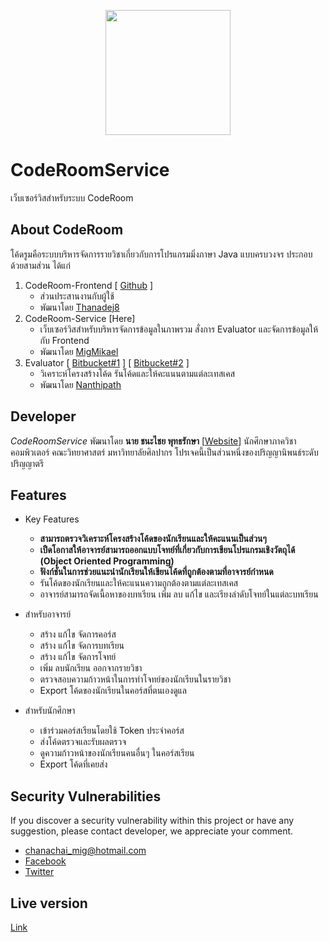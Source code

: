 <p align="center"><a href="http://202.28.72.76/Coderoom-frontend/#!/login" target="_blank"><img src="http://202.28.72.76/Coderoom-frontend/images/cpsu.png" height="200px"></a></p>

# CodeRoomService
เว็บเซอร์วิสสำหรับระบบ CodeRoom 

## About CodeRoom
โค้ดรูมคือระบบบริหารจัดการรายวิชาเกี่ยวกับการโปรแกรมมิ่งภาษา Java แบบครบวงจร ประกอบด้วยสามส่วน ได้แก่
1. CodeRoom-Frontend [ [Github](https://github.com/Thanadej8/Coderoom-frontend) ]
    * ส่วนประสานงานกับผู้ใช้ 
    * พัฒนาโดย [Thanadej8](https://github.com/Thanadej8)
2. CodeRoom-Service [Here]
    * เว็บเซอร์วิสสำหรับบริหารจัดการข้อมูลในภาพรวม สั่งการ Evaluator และจัดการข้อมูลให้กับ Frontend
    * พัฒนาโดย [MigMikael](https://github.com/MigMikael)
3. Evaluator [ [Bitbucket#1](https://bitbucket.org/sucoderoom/coderoomcore) ] [ [Bitbucket#2](https://bitbucket.org/ElderBrother/coderoomjava) ]
    * วิเคราะห์โครงสร้างโค้ด รันโค้ดและให้คะแนนตามแต่ละเทสเคส
    * พัฒนาโดย [Nanthipath](https://bitbucket.org/ElderBrother/)

## Developer
_CodeRoomService_ พัฒนาโดย **นาย ชนะไชย พุทธรักษา** [[Website](https://migmikael.github.io/)] นักศึกษาภาควิชาคอมพิวเตอร์ คณะวิทยาศาสตร์ มหาวิทยาลัยศิลปากร โปรเจคนี้เป็นส่วนหนึ่งของปริญญานิพนธ์ระดับปริญญาตรี

## Features
* Key Features
    * **สามารถตรวจวิเคราะห์โครงสร้างโค้ดของนักเรียนและให้คะแนนเป็นส่วนๆ**
    * **เปืดโอกาสให้อาจารย์สามารถออกแบบโจทย์ที่เกี่ยวกับการเขียนโปรแกรมเชิงวัตถุได้ (Object Oriented Programming)**
    * **ฟังก์ชั่นในการช่วยแนะนำนักเรียนให้เขียนโค้ดที่ถูกต้องตามที่อาจารย์กำหนด**     
    * รันโค้ดของนักเรียนและให้คะแนนความถูกต้องตามแต่ละเทสเคส
    * อาจารย์สามารถจัดเนื้อหาของบทเรียน เพิ่ม ลบ แก้ไข และเรียงลำดับโจทย์ในแต่ละบทเรียน

* สำหรับอาจารย์
    * สร้าง แก้ไข จัดการคอร์ส
    * สร้าง แก้ไข จัดการบทเรียน
    * สร้าง แก้ไข จัดการโจทย์
    * เพิ่ม ลบนักเรียน ออกจากรายวิชา
    * ตรวจสอบความก้าวหน้าในการทำโจทย์ของนักเรียนในรายวิชา
    * Export โค้ดของนักเรียนในคอร์สที่ตนเองดูแล
    
* สำหรับนักศึกษา
    * เข้าร่วมคอร์สเรียนโดยใช้ Token ประจำคอร์ส
    * ส่งโค้ดตรวจและรับผลตรวจ
    * ดูความก้าวหน้าของนักเรียนคนอื่นๆ ในคอร์สเรียน
    * Export โค้ดที่เคยส่ง
## Security Vulnerabilities
If you discover a security vulnerability within this project or have any suggestion, please contact developer, we appreciate your comment.
* [chanachai_mig@hotmail.com](mailto:chanachai_mig@hotmail.com)
* [Facebook](https://www.facebook.com/mig.mikael?ref=bookmarks)
* [Twitter](https://twitter.com/Chanachai_Mig)


## Live version
[Link](http://202.28.72.76/Coderoom-frontend/#!/login)